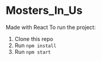 # Mosters_In_Us
Made with React
To run the project:

1. Clone this repo
2. Run `npm install`
3. Run `npm start`
